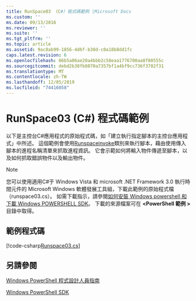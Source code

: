 ```yaml
---
title: RunSpace03 （C#）程式碼範例 |Microsoft Docs
ms.custom: ''
ms.date: 09/13/2016
ms.reviewer: ''
ms.suite: ''
ms.tgt_pltfrm: ''
ms.topic: article
ms.assetid: 9ac8ab99-1856-4d6f-b30d-c0a18b8dd1fc
caps.latest.revision: 6
ms.openlocfilehash: 06b5a06ae20a4bbb2c58eaa1776700aa8f80555c
ms.sourcegitcommit: debd2b38fb8070a7357bf1a4bf9cc736f3702f31
ms.translationtype: MT
ms.contentlocale: zh-TW
ms.lasthandoff: 12/05/2019
ms.locfileid: "74416058"
---
```

# <a name="runspace03-c-code-sample"></a>RunSpace03 (C#) 程式碼範例

以下是主控台C#應用程式的原始程式碼，如「建立執行指定腳本的主控台應用程式」中所述。 這個範例會使用[Runspaceinvoke](/dotnet/api/System.Management.Automation.RunspaceInvoke)類別來執行腳本，藉由使用傳入腳本的進程名稱清單來抓取進程資訊。 它會示範如何將輸入物件傳遞至腳本，以及如何抓取錯誤物件以及輸出物件。

> [!NOTE]
> 您可以使用適用C#于 Windows Vista 和 microsoft .NET Framework 3.0 執行時間元件的 Microsoft Windows 軟體發展工具組，下載此範例的原始程式檔（runspace03.cs）。 如需下載指示，請參閱[如何安裝 Windows powershell 和下載 Windows POWERSHELL SDK](/powershell/scripting/developer/installing-the-windows-powershell-sdk)。
> 下載的來源檔案可在 **\<PowerShell 範例 >** 目錄中取得。

## <a name="code-sample"></a>範例程式碼

[!code-csharp[Runspace03.cs](../../../../powershell-sdk-samples/SDK-2.0/csharp/Runspace03/Runspace03.cs#L11-L88 "Runspace03.cs")]

## <a name="see-also"></a>另請參閱

[Windows PowerShell 程式設計人員指南](./windows-powershell-programmer-s-guide.md)

[Windows PowerShell SDK](../windows-powershell-reference.md)
